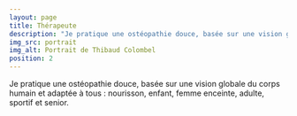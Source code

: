 ```yaml
---
layout: page
title: Thérapeute
description: "Je pratique une ostéopathie douce, basée sur une vision globale du corps humain et adaptée à tous : nourisson, enfant, femme enceinte, adulte, sportif et senior."
img_src: portrait
img_alt: Portrait de Thibaud Colombel
position: 2
---
```

Je pratique une ostéopathie douce, basée sur une vision globale du corps humain et adaptée à tous : nourisson, enfant, femme enceinte, adulte, sportif et senior.

